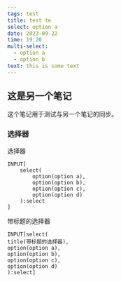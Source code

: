 ```yaml
---
tags: test
title: test te
select: option a
date: 2023-09-22
time: 19:20
multi-select:
  - option a
  - option b
text: this is some text
---
```


## 这是另一个笔记
这个笔记用于测试与另一个笔记的同步。

### 选择器
选择器
```meta-bind
INPUT[
	select(
		option(option a),
		option(option b),
		option(option c),
		option(option d)
	):select
]
```

带标题的选择器
```meta-bind
INPUT[select(
title(带标题的选择器),
option(option a),
option(option b),
option(option c),
option(option d)
):select]
```

